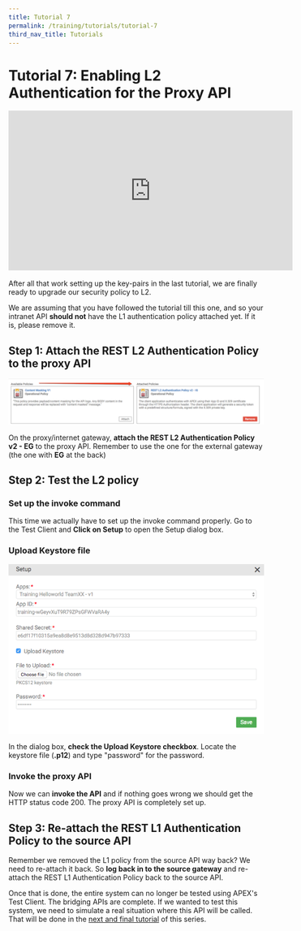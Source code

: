 ```yaml
---
title: Tutorial 7
permalink: /training/tutorials/tutorial-7
third_nav_title: Tutorials
---
```


# Tutorial 7: Enabling L2 Authentication for the Proxy API

<div class="youtube">
  
<iframe width="560" height="315" src="https://www.youtube.com/embed/vlLJRZP4vtg" frameborder="0" allow="accelerometer; autoplay; clipboard-write; encrypted-media; gyroscope; picture-in-picture" allowfullscreen></iframe>
  
</div>

After all that work setting up the key-pairs in the last tutorial, we are finally ready to upgrade our security policy to L2.

We are assuming that you have followed the tutorial till this one, and so your intranet API **should not** have the L1 authentication policy attached yet. If it is, please remove it.

## Step 1: Attach the REST L2 Authentication Policy to the proxy API

![l2 policy](/images/tutorial-7/1-l2-attach.png "Attach the L2 policy.")

On the proxy/internet gateway, **attach the REST L2 Authentication Policy v2 - EG** to the proxy API. Remember to use the one for the external gateway (the one with **EG** at the back)

## Step 2: Test the L2 policy

### Set up the invoke command

This time we actually have to set up the invoke command properly. Go to the Test Client and **Click on Setup** to open the Setup dialog box.

### Upload Keystore file

![upload keystore](/images/tutorial-7/2-upload-keystore.png "Upload the Keystore file.")

In the dialog box, **check the Upload Keystore checkbox**. Locate the keystore file (**.p12**) and type "password" for the password.

### Invoke the proxy API

Now we can **invoke the API** and if nothing goes wrong we should get the HTTP status code 200. The proxy API is completely set up.

## Step 3: Re-attach the REST L1 Authentication Policy to the source API

Remember we removed the L1 policy from the source API way back? We need to re-attach it back. So **log back in to the source gateway** and re-attach the REST L1 Authentication Policy back to the source API.

Once that is done, the entire system can no longer be tested using APEX's Test Client. The bridging APIs are complete. If we wanted to test this system, we need to simulate a real situation where this API will be called. That will be done in the [next and final tutorial](/training/tutorials/tutorial-8) of this series.
